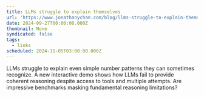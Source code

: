 ```yaml
---
title: LLMs struggle to explain themselves
url: 'https://www.jonathanychan.com/blog/llms-struggle-to-explain-themselves/'
date: 2024-09-27T00:00:00.000Z
thumbnail: None
syndicated: false
tags:
  - links
scheduled: 2024-11-05T03:00:00.000Z
---
```


LLMs struggle to explain even simple number patterns they can sometimes recognize. A new interactive demo shows how LLMs fail to provide coherent reasoning despite access to tools and multiple attempts. Are impressive benchmarks masking fundamental reasoning limitations?
